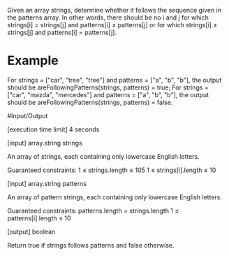 Given an array strings, determine whether it follows the sequence given in the patterns array. In other words, there should be no i and j for which strings[i] = strings[j] and patterns[i] ≠ patterns[j] or for which strings[i] ≠ strings[j] and patterns[i] = patterns[j].

# Example

For strings = ["car", "tree", "tree"] and patterns = ["a", "b", "b"], the output should be
areFollowingPatterns(strings, patterns) = true;
For strings = ["car", "mazda", "mercedes"] and patterns = ["a", "b", "b"], the output should be
areFollowingPatterns(strings, patterns) = false.

#Input/Output

[execution time limit] 4 seconds

[input] array.string strings

An array of strings, each containing only lowercase English letters.

Guaranteed constraints:
1 ≤ strings.length ≤ 105
1 ≤ strings[i].length ≤ 10

[input] array.string patterns

An array of pattern strings, each containing only lowercase English letters.

Guaranteed constraints:
patterns.length = strings.length
1 ≤ patterns[i].length ≤ 10

[output] boolean

Return true if strings follows patterns and false otherwise.